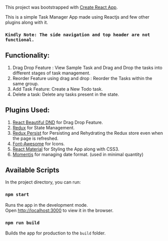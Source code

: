 This project was bootstrapped with [Create React App](https://github.com/facebook/create-react-app).

This is a simple Task Manager App made using Reactjs and few other plugins along with it.

### `Kindly Note: The side navigation and top header are not functional.`

## Functionality:

1. Drag Drop Feature : View Sample Task and Drag and Drop the tasks into different stages of task management.
2. Reorder Feature using drag and drop : Reorder the Tasks within the same group.
3. Add Task Feature: Create a New Todo task.
4. Delete a task: Delete any tasks present in the state.

 ## Plugins Used:

 1. [React Beautiful DND](https://github.com/atlassian/react-beautiful-dnd) for Drag Drop Feature.
 2. [Redux](https://redux.js.org/) for State Management.
 3. [Redux Persist](https://github.com/rt2zz/redux-persist) for Persisting and Rehydrating the Redux store even when the page is refreshed.
 4. [Font-Awesome](https://fontawesome.com/) for Icons.
 5. [React Material](https://material-ui.com/) for Styling the App along with CSS3.
 6. [Momentjs](https://momentjs.com/) for managing date format. (used in minimal quantity)

## Available Scripts

In the project directory, you can run:

### `npm start`

Runs the app in the development mode.<br />
Open [http://localhost:3000](http://localhost:3000) to view it in the browser.

### `npm run build`

Builds the app for production to the `build` folder.
